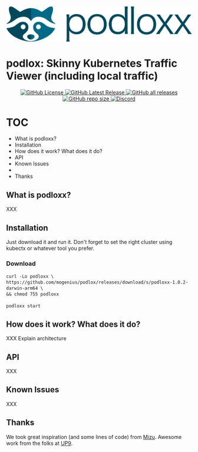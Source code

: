 ![podloxx: Skinny Kubernetes Traffic Viewer (including local traffic, in style)](ui/src/assets/logos/logo-horizontal.svg)


# podlox: Skinny Kubernetes Traffic Viewer (including local traffic)

<p align="center">
    <a href="https://github.com/mogenius/podloxx/blob/main/LICENSE">
        <img alt="GitHub License" src="https://img.shields.io/github/license/mogenius/podloxx?logo=GitHub&style=flat-square">
    </a>
    <a href="https://github.com/mogenius/podloxx/releases/latest">
        <img alt="GitHub Latest Release" src="https://img.shields.io/github/v/release/mogenius/podloxx?logo=GitHub&style=flat-square">
    </a>
    <a href="https://github.com/mogenius/podloxx/releases">
      <img alt="GitHub all releases" src="https://img.shields.io/github/downloads/mogenius/podloxx/total">
    </a>
    <a href="https://github.com/mogenius/podloxx">
      <img alt="GitHub repo size" src="https://img.shields.io/github/repo-size/mogenius/podloxx">
    </a>
    <a href="https://discord.gg/WSxnFHr4qm">
      <img alt="Discord" src="https://img.shields.io/discord/932962925788930088?logo=mogenius">
    </a>
</p>

# TOC
- What is podloxx?
- Installation
- How does it work? What does it do?
- API
- Known Issues
- 
- Thanks

## What is podloxx?
XXX

## Installation
Just download it and run it. Don't forget to set the right cluster using kubectx or whatever tool you prefer.

### Download
```
curl -Lo podloxx \
https://github.com/mogenius/podlox/releases/download/s/podloxx-1.0.2-darwin-arm64 \
&& chmod 755 podloxx

podloxx start
```

## How does it work? What does it do?
XXX Explain architecture

## API
XXX 

## Known Issues
XXX

## Thanks 
We took great inspiration (and some lines of code) from [Mizu](https://github.com/up9inc/mizu). Awesome work from the folks at [UP9](https://up9.com/).